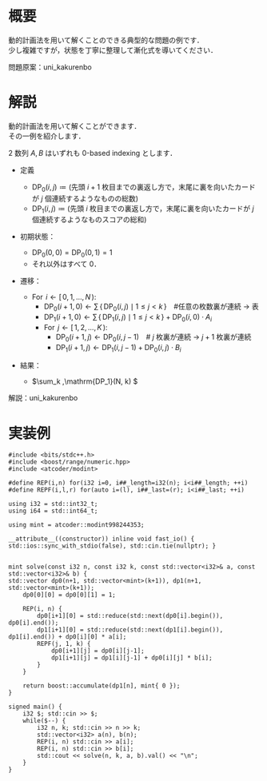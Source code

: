 # 概要
動的計画法を用いて解くことのできる典型的な問題の例です．  
少し複雑ですが，状態を丁寧に整理して漸化式を導いてください．

問題原案：uni_kakurenbo

# 解説
動的計画法を用いて解くことができます．  
その一例を紹介します．

$2$ 数列 $A, B$ はいずれも 0-based indexing とします．

- 定義  
    - $\mathrm{DP_0}(i,j) \coloneqq ($先頭 $i+1$ 枚目までの裏返し方で，末尾に裏を向いたカードが $j$ 個連続するようなものの総数$)$
    - $\mathrm{DP_1}(i,j) \coloneqq ($先頭 $i$ 枚目までの裏返し方で，末尾に裏を向いたカードが $j$ 個連続するようなものスコアの総和$)$

- 初期状態：
    - $\mathrm{DP_0}(0,0) = \mathrm{DP_0}(0,1) = 1$  
    - それ以外はすべて $0$．


- 遷移：
    - $\text{For} \;\,i \gets [\, 0, 1, \ldots, N\,):$
        - $\mathrm{DP_0}(i+1, 0) \gets \sum\, \{\, \mathrm{DP_0}(i,j) \mid 1 \leq j < k \,\}$　#任意の枚数裏が連続 → 表
        - $\mathrm{DP_1}(i+1, 0) \gets \sum\, \{\, \mathrm{DP_1}(i, j) \mid 1 \leq j < k \,\} + \mathrm{DP_0}(i,0) \cdot A_i$
        - $\text{For} \;\,j \gets [\, 1, 2, \ldots, K\,):$
            - $\mathrm{DP_0}(i+1, j) \gets \mathrm{DP_0}(i, j-1)$　# $j$ 枚裏が連続 → $j+1$ 枚裏が連続
            - $\mathrm{DP_1}(i+1, j) \gets \mathrm{DP_1}(i, j-1) + \mathrm{DP_0}(i, j) \cdot B_i$

- 結果：
    - $\sum_k \,\mathrm{DP_1}(N, k) $

解説：uni_kakurenbo

# 実装例
```cpp:C++
#include <bits/stdc++.h>
#include <boost/range/numeric.hpp>
#include <atcoder/modint>

#define REP(i,n) for(i32 i=0, i##_length=i32(n); i<i##_length; ++i)
#define REPF(i,l,r) for(auto i=(l), i##_last=(r); i<i##_last; ++i)

using i32 = std::int32_t;
using i64 = std::int64_t;

using mint = atcoder::modint998244353;

__attribute__((constructor)) inline void fast_io() { std::ios::sync_with_stdio(false), std::cin.tie(nullptr); }


mint solve(const i32 n, const i32 k, const std::vector<i32>& a, const std::vector<i32>& b) {
std::vector dp0(n+1, std::vector<mint>(k+1)), dp1(n+1, std::vector<mint>(k+1));
    dp0[0][0] = dp0[0][1] = 1;

    REP(i, n) {
        dp0[i+1][0] = std::reduce(std::next(dp0[i].begin()), dp0[i].end());
        dp1[i+1][0] = std::reduce(std::next(dp1[i].begin()), dp1[i].end()) + dp0[i][0] * a[i];
        REPF(j, 1, k) {
            dp0[i+1][j] = dp0[i][j-1];
            dp1[i+1][j] = dp1[i][j-1] + dp0[i][j] * b[i];
        }
    }

    return boost::accumulate(dp1[n], mint{ 0 });
}

signed main() {
    i32 $; std::cin >> $;
    while($--) {
        i32 n, k; std::cin >> n >> k;
        std::vector<i32> a(n), b(n);
        REP(i, n) std::cin >> a[i];
        REP(i, n) std::cin >> b[i];
        std::cout << solve(n, k, a, b).val() << "\n";
    }
}

```
